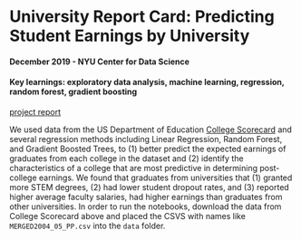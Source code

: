 # University Report Card: Predicting Student Earnings by University

#### December 2019 - NYU Center for Data Science
#### Key learnings: exploratory data analysis, machine learning, regression, random forest, gradient boosting

[project report](Post_College_Earnings_Prediction.pdf)

We used data from the US Department of Education [College Scorecard](https://collegescorecard.ed.gov/data/) and several regression methods including Linear Regression, Random Forest, and Gradient Boosted Trees, to (1) better predict the expected earnings of graduates from each college in the dataset and (2) identify the characteristics of a college that are most predictive in determining post-college earnings. We found that graduates from universities that (1) granted more STEM degrees, (2) had lower student dropout rates, and (3) reported higher average faculty salaries, had higher earnings than graduates from other universities.
In order to run the notebooks, download the data from College Scorecard above and placed the CSVS with names like `MERGED2004_05_PP.csv` into the `data` folder.
